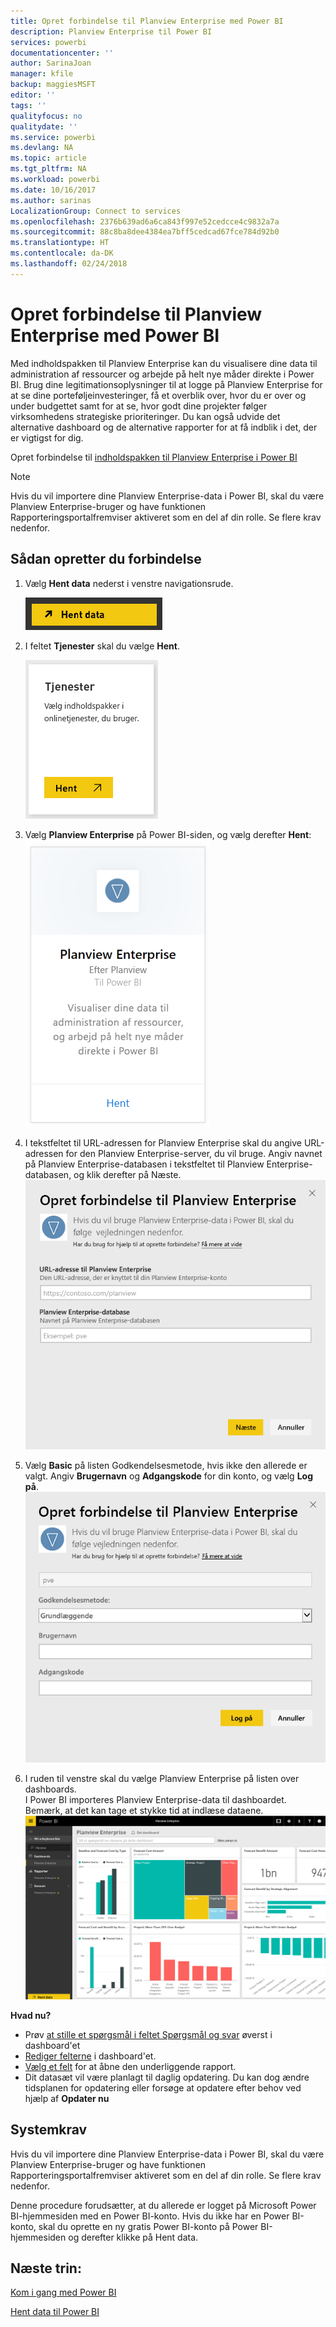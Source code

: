 ```yaml
---
title: Opret forbindelse til Planview Enterprise med Power BI
description: Planview Enterprise til Power BI
services: powerbi
documentationcenter: ''
author: SarinaJoan
manager: kfile
backup: maggiesMSFT
editor: ''
tags: ''
qualityfocus: no
qualitydate: ''
ms.service: powerbi
ms.devlang: NA
ms.topic: article
ms.tgt_pltfrm: NA
ms.workload: powerbi
ms.date: 10/16/2017
ms.author: sarinas
LocalizationGroup: Connect to services
ms.openlocfilehash: 2376b639ad6a6ca843f997e52cedcce4c9832a7a
ms.sourcegitcommit: 88c8ba8dee4384ea7bff5cedcad67fce784d92b0
ms.translationtype: HT
ms.contentlocale: da-DK
ms.lasthandoff: 02/24/2018
---
```

# <a name="connect-to-planview-enterprise-with-power-bi"></a>Opret forbindelse til Planview Enterprise med Power BI
Med indholdspakken til Planview Enterprise kan du visualisere dine data til administration af ressourcer og arbejde på helt nye måder direkte i Power BI. Brug dine legitimationsoplysninger til at logge på Planview Enterprise for at se dine porteføljeinvesteringer, få et overblik over, hvor du er over og under budgettet samt for at se, hvor godt dine projekter følger virksomhedens strategiske prioriteringer. Du kan også udvide det alternative dashboard og de alternative rapporter for at få indblik i det, der er vigtigst for dig.

Opret forbindelse til [indholdspakken til Planview Enterprise i Power BI](https://app.powerbi.com/getdata/services/planview-enterprise)

>[!NOTE]
>Hvis du vil importere dine Planview Enterprise-data i Power BI, skal du være Planview Enterprise-bruger og have funktionen Rapporteringsportalfremviser aktiveret som en del af din rolle. Se flere krav nedenfor.

## <a name="how-to-connect"></a>Sådan opretter du forbindelse
1. Vælg **Hent data** nederst i venstre navigationsrude.
   
    ![](media/service-connect-to-planview/get.png)
2. I feltet **Tjenester** skal du vælge **Hent**.
   
    ![](media/service-connect-to-planview/services.png)
3. Vælg **Planview Enterprise** på Power BI-siden, og vælg derefter **Hent**:  
    ![](media/service-connect-to-planview/planview.png)
4. I tekstfeltet til URL-adressen for Planview Enterprise skal du angive URL-adressen for den Planview Enterprise-server, du vil bruge. Angiv navnet på Planview Enterprise-databasen i tekstfeltet til Planview Enterprise-databasen, og klik derefter på Næste.  
    ![](media/service-connect-to-planview/params.png)
5. Vælg **Basic** på listen Godkendelsesmetode, hvis ikke den allerede er valgt. Angiv **Brugernavn** og **Adgangskode** for din konto, og vælg **Log på**.  
   ![](media/service-connect-to-planview/creds.png)
6. I ruden til venstre skal du vælge Planview Enterprise på listen over dashboards.  
     I Power BI importeres Planview Enterprise-data til dashboardet. Bemærk, at det kan tage et stykke tid at indlæse dataene.  
    ![](media/service-connect-to-planview/dashboard.png)

**Hvad nu?**

* Prøv [at stille et spørgsmål i feltet Spørgsmål og svar](power-bi-q-and-a.md) øverst i dashboard'et
* [Rediger felterne](service-dashboard-edit-tile.md) i dashboard'et.
* [Vælg et felt](service-dashboard-tiles.md) for at åbne den underliggende rapport.
* Dit datasæt vil være planlagt til daglig opdatering. Du kan dog ændre tidsplanen for opdatering eller forsøge at opdatere efter behov ved hjælp af **Opdater nu**

## <a name="system-requirements"></a>Systemkrav
Hvis du vil importere dine Planview Enterprise-data i Power BI, skal du være Planview Enterprise-bruger og have funktionen Rapporteringsportalfremviser aktiveret som en del af din rolle. Se flere krav nedenfor.

Denne procedure forudsætter, at du allerede er logget på Microsoft Power BI-hjemmesiden med en Power BI-konto. Hvis du ikke har en Power BI-konto, skal du oprette en ny gratis Power BI-konto på Power BI-hjemmesiden og derefter klikke på Hent data.

## <a name="next-steps"></a>Næste trin:

[Kom i gang med Power BI](service-get-started.md)

[Hent data til Power BI](service-get-data.md)